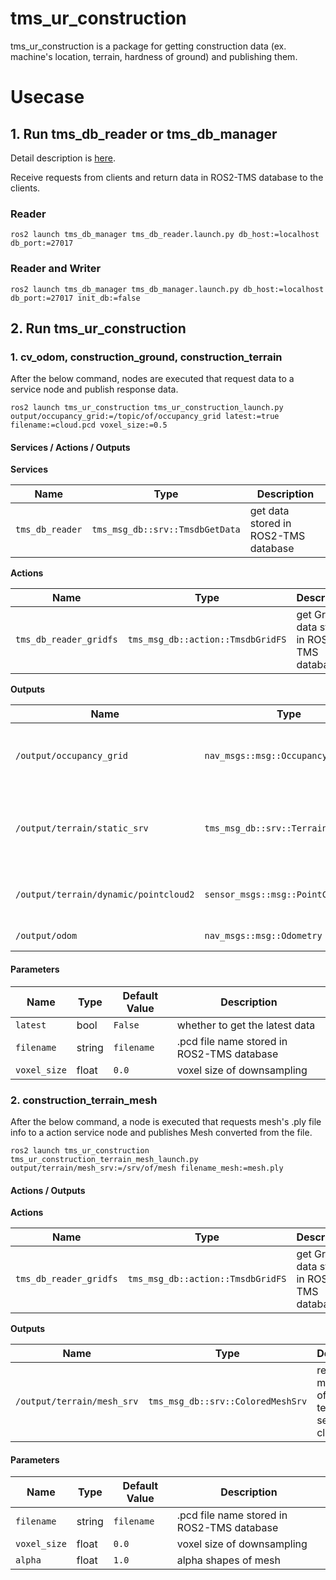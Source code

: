 # tms_ur_construction

tms_ur_construction is a package for getting construction data (ex. machine's location, terrain, hardness of ground) and publishing them.

# Usecase

## 1. Run tms_db_reader or tms_db_manager

Detail description is [here](https://github.com/irvs/ros2_tms_for_construction/tree/main/tms_db).

Receive requests from clients and return data in ROS2-TMS database to the clients.

### Reader

```
ros2 launch tms_db_manager tms_db_reader.launch.py db_host:=localhost db_port:=27017
```

### Reader and Writer

```
ros2 launch tms_db_manager tms_db_manager.launch.py db_host:=localhost db_port:=27017 init_db:=false
```

## 2. Run tms_ur_construction

### 1. cv_odom, construction_ground, construction_terrain

After the below command, nodes are executed that request data to a service node and publish response data.

```
ros2 launch tms_ur_construction tms_ur_construction_launch.py output/occupancy_grid:=/topic/of/occupancy_grid latest:=true filename:=cloud.pcd voxel_size:=0.5
```

#### Services / Actions / Outputs

**Services**

| Name                   | Type                                  | Description                                 |
| ---------------------- | ------------------------------------- | ------------------------------------------- |
| `tms_db_reader`        | `tms_msg_db::srv::TmsdbGetData`       | get data stored in ROS2-TMS database        |

**Actions**

| Name                   | Type                              | Description                                 |
| ---------------------- | --------------------------------- | ------------------------------------------- |
| `tms_db_reader_gridfs` | `tms_msg_db::action::TmsdbGridFS` | get GridFS data stored in ROS2-TMS database |

**Outputs**

| Name                                  | Type                                | Description                                                 |
| ------------------------------------- | ----------------------------------- | ----------------------------------------------------------- |
| `/output/occupancy_grid`              | `nav_msgs::msg::OccupancyGrid`      | heatmap showing the hardness of the ground                  |
| `/output/terrain/static_srv`          | `tms_msg_db::srv::TerrainStaticSrv` | return point cloud data of static terrain to service client |
| `/output/terrain/dynamic/pointcloud2` | `sensor_msgs::msg::PointCloud2`     | point cloud data of dynamic terrain                         |
| `/output/odom`                        | `nav_msgs::msg::Odometry`           | location of machine                                         |

#### Parameters

| Name         | Type   | Default Value | Description                                |
| ------------ | ------ | ------------- | ------------------------------------------ |
| `latest`     | bool   | `False`       | whether to get the latest data             |
| `filename`   | string | `filename`    | .pcd file name stored in ROS2-TMS database |
| `voxel_size` | float  | `0.0`         | voxel size of downsampling                 |

### 2. construction_terrain_mesh

After the below command, a node is executed that requests mesh's .ply file info to a action service node and publishes Mesh converted from the file.

```
ros2 launch tms_ur_construction tms_ur_construction_terrain_mesh_launch.py output/terrain/mesh_srv:=/srv/of/mesh filename_mesh:=mesh.ply
```

#### Actions / Outputs

**Actions**

| Name                   | Type                              | Description                                 |
| ---------------------- | --------------------------------- | ------------------------------------------- |
| `tms_db_reader_gridfs` | `tms_msg_db::action::TmsdbGridFS` | get GridFS data stored in ROS2-TMS database |

**Outputs**

| Name                       | Type                            | Description                                          |
| -------------------------- | ------------------------------- | ---------------------------------------------------- |
| `/output/terrain/mesh_srv` | `tms_msg_db::srv::ColoredMeshSrv` | return mesh data of static terrain to service client |

#### Parameters

| Name         | Type   | Default Value | Description                                |
| ------------ | ------ | ------------- | ------------------------------------------ |
| `filename`   | string | `filename`    | .pcd file name stored in ROS2-TMS database |
| `voxel_size` | float  | `0.0`         | voxel size of downsampling                 |
| `alpha`      | float  | `1.0`         | alpha shapes of mesh                       |
